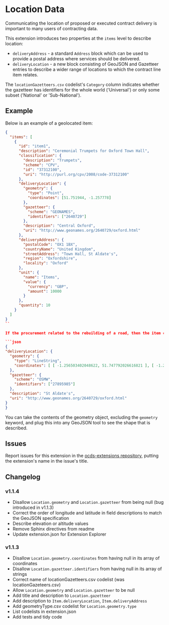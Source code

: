 # Location Data

Communicating the location of proposed or executed contract delivery is important to many users of contracting data.

This extension introduces two properties at the `items` level to describe location:

- `deliveryAddress` - a standard `Address` block which can be used to provide a postal address where services should be delivered.
- `deliveryLocation` - a new block consisting of GeoJSON and Gazetteer entries to describe a wider range of locations to which the contract line item relates.

The `locationGazetteers.csv` codelist's `Category` column indicates whether the gazetteer has identifiers for the whole world ('Universal') or only some subset ('National' or 'Sub-National').

## Example

Below is an example of a geolocated item:

````json
{
  "items": [
    {
      "id": "item1",
      "description": "Ceremonial Trumpets for Oxford Town Hall",
      "classification": {
        "description": "Trumpets",
        "scheme": "CPV",
        "id": "37312100",
        "uri": "http://purl.org/cpv/2008/code-37312100"
      },
      "deliveryLocation": {
        "geometry": {
          "type": "Point",
          "coordinates": [51.751944, -1.257778]
        },
        "gazetteer": {
          "scheme": "GEONAMES",
          "identifiers": ["2640729"]
        },
        "description": "Central Oxford",
        "uri": "http://www.geonames.org/2640729/oxford.html"
      },
      "deliveryAddress": {
        "postalCode": "OX1 1BX",
        "countryName": "United Kingdom",
        "streetAddress": "Town Hall, St Aldate's",
        "region": "Oxfordshire",
        "locality": "Oxford"
      },
      "unit": {
        "name": "Items",
        "value": {
          "currency": "GBP",
          "amount": 10000
        }
      },
      "quantity": 10
    }
  ]
}
``

If the procurement related to the rebuilding of a road, then the item could also specify more complex geometries such as:

```json
{
"deliveryLocation": {
  "geometry": {
    "type": "LineString",
    "coordinates": [ [ -1.256503402048622, 51.747792026616821 ], [ -1.256477837243949, 51.747500168748303 ], [ -1.256466773131763, 51.747365723021403 ], [ -1.256471969911729, 51.747246699996332 ], [ -1.256481860557471, 51.747182243160943 ], [ -1.256497618535434, 51.747079648666102 ] ]
  },
  "gazetteer": {
    "scheme": "OSMW",
    "identifiers": ["27895985"]
  },
  "description": "St Aldate's",
  "uri": "http://www.geonames.org/2640729/oxford.html"
}
}
````

You can take the contents of the geometry object, excluding the `geometry` keyword, and plug this into any GeoJSON tool to see the shape that is described.

## Issues

Report issues for this extension in the [ocds-extensions repository](https://github.com/open-contracting/ocds-extensions/issues), putting the extension's name in the issue's title.

## Changelog

### v1.1.4

- Disallow `Location.geometry` and `Location.gazetteer` from being null (bug introduced in v1.1.3)
- Correct the order of longitude and latitude in field descriptions to match the GeoJSON specification
- Describe elevation or altitude values
- Remove Sphinx directives from readme
- Update extension.json for Extension Explorer

### v1.1.3

- Disallow `Location.geometry.coordinates` from having null in its array of coordinates
- Disallow `Location.gazetteer.identifiers` from having null in its array of strings
- Correct name of locationGazetteers.csv codelist (was locationGazeteers.csv)
- Allow `Location.geometry` and `Location.gazetteer` to be null
- Add title and description to `Location.gazetteer`
- Add description to `Item.deliveryLocation`, `Item.deliveryAddress`
- Add geometryType.csv codelist for `Location.geometry.type`
- List codelists in extension.json
- Add tests and tidy code
